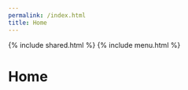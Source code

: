 ```yaml
---
permalink: /index.html
title: Home
---
```


{% include shared.html %}
{% include menu.html %}

# Home
